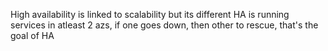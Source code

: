 High availability is linked to scalability but its different
HA is running services in atleast 2 azs, if one goes down, then other to rescue, that's the goal of HA
